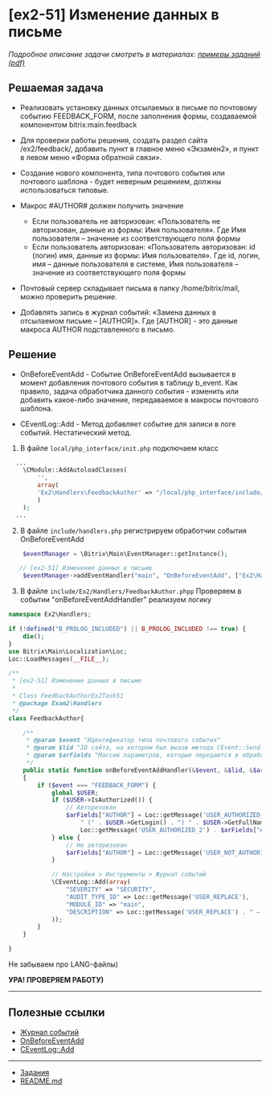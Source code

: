 # [ex2-51] Изменение данных в письме

*Подробное описание задачи смотреть в материалах: [примеры заданий (pdf)](../pubinfo/Ex2AllType.pdf)*

## Решаемая задача

* Реализовать установку данных отсылаемых в письме по почтовому событию FEEDBACK_FORM, после заполнения формы, создаваемой компонентом bitrix:main.feedback

* Для проверки работы решения, создать раздел сайта /ex2/feedback/, добавить пункт в главное меню «Экзамен2», и пункт в левом меню «Форма обратной связи».

* Создание нового компонента, типа почтового события или почтового шаблона - будет неверным решением, должны использоваться типовые.

* Макрос #AUTHOR# должен получить значение
   * Если пользователь не авторизован: «Пользователь не авторизован, данные из формы: Имя пользователя». Где Имя пользователя – значение из соответствующего поля формы
   * Если пользователь авторизован: «Пользователь авторизован: id (логин) имя, данные из формы: Имя пользователя».  Где id, логин, имя – данные пользователя в системе, Имя пользователя – значение из соответствующего поля формы

* Почтовый сервер складывает письма в папку /home/bitrix/mail, можно проверить решение.

* Добавлять запись в журнал событий: «Замена данных в отсылаемом письме – [AUTHOR]». Где [AUTHOR] - это данные макроса AUTHOR подставленного в письмо.


## Решение


* OnBeforeEventAdd - Событие OnBeforeEventAdd вызывается в момент добавления почтового события в таблицу b_event. Как правило, задача обработчика данного события - изменить или добавить какое-либо значение, передаваемое в макросы почтового шаблона.

* CEventLog::Add - Метод добавляет событие для записи в логе событий. Нестатический метод.


1. В файле `local/php_interface/init.php` подключаем класс

```php
  ...
    \CModule::AddAutoloadClasses(
        '',
        array(
        'Ex2\Handlers\FeedbackAuthor' => "/local/php_interface/include/Ex2/Handlers/FeedbackAuthor.php", //[ex2-51]
        )
    );
  ...
```

2. В файле `include/handlers.php` регистрируем обработчик события OnBeforeEventAdd
```php
    $eventManager = \Bitrix\Main\EventManager::getInstance();

   // [ex2-51] Изменение данных в письме
    $eventManager->addEventHandler("main", "OnBeforeEventAdd", ["Ex2\Handlers\FeedbackAuthor", "onBeforeEventAddHandler"]);
```
3. В файле `include/Ex2/Handlers/FeedbackAuthor.phpp`
   Проверяем в событии "onBeforeEventAddHandler" реализуем логику

```php
namespace Ex2\Handlers;

if (!defined("B_PROLOG_INCLUDED") || B_PROLOG_INCLUDED !== true) {
    die();
}
use Bitrix\Main\Localization\Loc;
Loc::LoadMessages(__FILE__);

/**
 * [ex2-51] Изменение данных в письме
 *
 * Class FeedbackAuthorEx2Task51
 * @package Exam2\Handlers
 */
class FeedbackAuthor{

    /**
     * @param $event "Идентификатор типа почтового события"
     * @param $lid "ID сайта, на котором был вызов метода CEvent::Send()"
     * @param $arFields "Массив параметров, которые передаются в обработчик события."
     */
    public static function onBeforeEventAddHandler(&$event, &$lid, &$arFields)
    {
        if ($event === "FEEDBACK_FORM") {
            global $USER;
            if ($USER->IsAuthorized()) {
                // Авторизован
                $arFields["AUTHOR"] = Loc::getMessage('USER_AUTHORIZED_1') . $USER->GetID() .
                    " (" . $USER->GetLogin() . ") " . $USER->GetFullName() .
                    Loc::getMessage('USER_AUTHORIZED_2') . $arFields["AUTHOR"];
            } else {
                // Не авторизован
                $arFields["AUTHOR"] = Loc::getMessage('USER_NOT_AUTHORIZED') . $arFields["AUTHOR"];
            }

            // Настройки > Инструменты > Журнал событий
            \CEventLog::Add(array(
                "SEVERITY" => "SECURITY",
                "AUDIT_TYPE_ID" => Loc::getMessage('USER_REPLACE'),
                "MODULE_ID" => "main",
                "DESCRIPTION" => Loc::getMessage('USER_REPLACE') . " – [" . $arFields["AUTHOR"] . "]",
            ));
        }
    }

}
```
Не забываем про LANG-файлы)

**УРА! ПРОВЕРЯЕМ РАБОТУ)**
***
## Полезные ссылки

* [Журнал событий](/bitrix/admin/event_log.php?lang=ru)
* [OnBeforeEventAdd](https://dev.1c-bitrix.ru/api_help/main/events/onbeforeeventadd.php)
* [CEventLog::Add](https://dev.1c-bitrix.ru/api_help/main/reference/ceventlog/add.php)

____
* [Задания](tasks.md)
* [README.md](../../README.md)